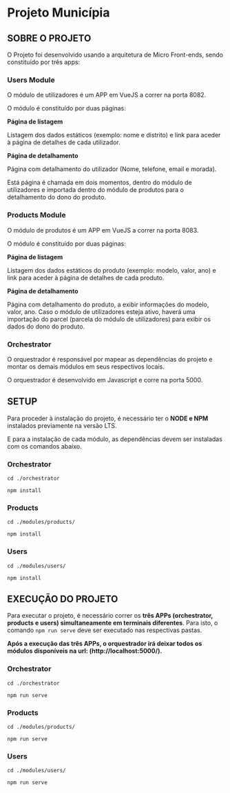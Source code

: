 # Projeto Municípia


## SOBRE O PROJETO

O Projeto foi desenvolvido usando a arquitetura de Micro Front-ends, sendo constituído por três apps:

### Users Module 

O módulo de utilizadores é um APP em VueJS a correr na porta 8082.

O módulo é constituído por duas páginas: 

**Página de listagem**

Listagem dos dados estáticos (exemplo: nome e distrito) e link para aceder à página de detalhes de cada utilizador. 

**Página de detalhamento**

Página com detalhamento do utilizador (Nome, telefone, email e morada).

Está página é chamada em dois momentos, dentro do módulo de utilizadores e importada dentro do módulo de produtos para o detalhamento do dono do produto.

### Products Module 

O módulo de produtos é um APP em VueJS a correr na porta 8083.

O módulo é constituído por duas páginas: 

**Página de listagem**

Listagem dos dados estáticos do produto (exemplo: modelo, valor, ano)  e link para aceder à página de detalhes de cada produto. 

**Página de detalhamento**

Página com detalhamento do produto, a exibir informações do modelo, valor, ano.
Caso o módulo de utilizadores esteja ativo, haverá uma importação do parcel (parcela do módulo de utilizadores) para exibir os dados do dono do produto.


### Orchestrator

O orquestrador é responsável por mapear as dependências do projeto e montar os demais módulos em seus respectivos locais.

O orquestrador é desenvolvido em Javascript e corre na porta 5000.


## SETUP

Para proceder à instalação do projeto, é necessário ter o **NODE e NPM** instalados previamente na versão LTS. 

E para a instalação de cada módulo, as dependências devem ser instaladas com os comandos abaixo.

### Orchestrator

    cd ./orchestrator
    
    npm install
    
### Products

    cd ./modules/products/
    
    npm install
    
### Users

    cd ./modules/users/
    
    npm install

## EXECUÇÃO DO PROJETO

Para executar o projeto, é necessário correr os **três APPs (orchestrator, products e users) simultaneamente em terminais diferentes**. Para isto, o comando `` npm run serve `` deve ser executado nas  respectivas pastas.

**Após a execução das três APPs, o orquestrador irá deixar todos os módulos disponíveis na url: (http://localhost:5000/).**


### Orchestrator

    cd ./orchestrator
    
    npm run serve

### Products

    cd ./modules/products/
    
    npm run serve
    
### Users

    cd ./modules/users/
    
    npm run serve
